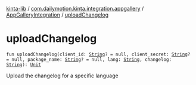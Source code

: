 [kinta-lib](../../index.md) / [com.dailymotion.kinta.integration.appgallery](../index.md) / [AppGalleryIntegration](index.md) / [uploadChangelog](./upload-changelog.md)

# uploadChangelog

`fun uploadChangelog(client_id: `[`String`](https://kotlinlang.org/api/latest/jvm/stdlib/kotlin/-string/index.html)`? = null, client_secret: `[`String`](https://kotlinlang.org/api/latest/jvm/stdlib/kotlin/-string/index.html)`? = null, package_name: `[`String`](https://kotlinlang.org/api/latest/jvm/stdlib/kotlin/-string/index.html)`? = null, lang: `[`String`](https://kotlinlang.org/api/latest/jvm/stdlib/kotlin/-string/index.html)`, changelog: `[`String`](https://kotlinlang.org/api/latest/jvm/stdlib/kotlin/-string/index.html)`): `[`Unit`](https://kotlinlang.org/api/latest/jvm/stdlib/kotlin/-unit/index.html)

Upload the changelog for a specific language

